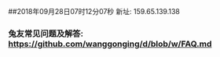 ##2018年09月28日07时12分07秒 新址: 159.65.139.138
### 兔友常见问题及解答: https://github.com/wanggonging/d/blob/w/FAQ.md
